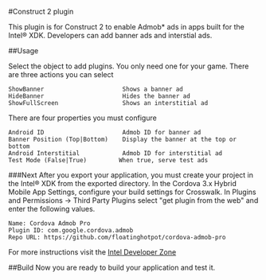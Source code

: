 #Construct 2 plugin

This plugin is for Construct 2 to enable Admob* ads in apps built for the Intel® XDK.  Developers can add banner ads and interstial ads.

##Usage

Select the object to add plugins.  You only need one for your game.  There are three actions you can select

```
ShowBanner						Shows a banner ad
HideBanner						Hides the banner ad
ShowFullScreen					Shows an interstitial ad
```

There are four properties you must configure

```
Android ID 						Admob ID for banner ad
Banner Position (Top|Bottom)	Display the banner at the top or bottom
Android Interstitial			Admob ID for interstitial ad
Test Mode (False|True)         When true, serve test ads
```

###Next
After you export your application, you must create your project in the Intel® XDK from the exported directory.  In the Cordova 3.x Hybrid Mobile App Settings, configure your build settings for Crosswalk.  In Plugins and Permissions -> Third Party Plugins select "get plugin from the web" and enter the following values.

```
Name: Cordova Admob Pro
Plugin ID: com.google.cordova.admob
Repo URL: https://github.com/floatinghotpot/cordova-admob-pro
```

For more instructions visit the <a href="https://software.intel.com/en-us/html5/articles/ads-for-crosswalk-and-construct-2" target="_blank">Intel Developer Zone</a>

##Build
Now you are ready to build your application and test it.
